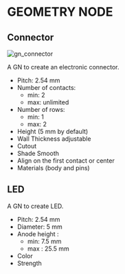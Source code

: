# GEOMETRY NODE

## Connector

![gn_connector](https://user-images.githubusercontent.com/54265936/167180946-129b6cb3-f25b-4e46-9e33-9a2e97b7b8ec.png)

A GN to create an electronic connector.

- Pitch: 2.54 mm
- Number of contacts:
  - min: 2
  - max: unlimited
- Number of rows:
  - min: 1
  - max: 2
- Height (5 mm by default)
- Wall Thickness adjustable
- Cutout
- Shade Smooth
- Align on the first contact or center
- Materials (body and pins)

## LED

A GN to create LED.

- Pitch: 2.54 mm
- Diameter: 5 mm
- Anode height :
  - min: 7.5 mm
  - max : 25.5 mm
- Color
- Strength
